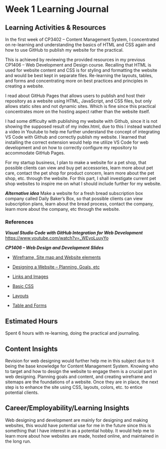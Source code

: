 # Week 1 Learning Journal

## Learning Activities & Resources
In the first week of CP3402 – Content Management System, I concentrated on re-learning and understanding the basics of HTML and CSS again and how to use GitHub to publish my website for the practical.

This is achieved by reviewing the provided resources in my previous CP1406 – Web Development and Design course. Recalling that HTML is used for website content and CSS is for styling and formatting the website and would be best kept in separate files. Re-learning the layouts, tables, and forms and concentrating more on best practices and principles in creating a website.

I read about GitHub Pages that allows users to publish and host their repository as a website using HTML, JavaScript, and CSS files, but only allows static sites and not dynamic sites. Which is fine since this practical concentrates more on the hosting aspect rather than the website itself. 

I had some difficulty with publishing my website with Github, since it is not showing the supposed result of my index.html, due to this I instead watched a video in Youtube to help me further understand the concept of integrating VS Code with Github and correctly publish my website. I learned that installing the correct extension would help me utilize VS Code for web development and on how to correctly configure my repository to accommodate GitHub Pages.

For my startup business, I plan to make a website for a pet shop, that possible clients can view and buy pet accessories, learn more about pet care, contact the pet shop for product concern, learn more about the pet shop, etc. through the website. For this part, I shall investigate current pet shop websites to inspire me on what I should include further for my website.

***Alternative idea*** 
Make a website for a fresh bread subscription box company called Daily Baker’s Box, so that possible clients can view subscription plans, learn about the bread process, contact the company, learn more about the company, etc through the website. 

### References
***Visual Studio Code with GitHub Integration for Web Development***
https://www.youtube.com/watch?v=_WEyoLuuyYo

***CP1406 – Web Design and Development Slides***
- [Wireframe, Site map and Website elements](https://learn.jcu.edu.au/ultra/courses/_169646_1/outline/file/_7134017_1)

- [Designing a Website – Planning, Goals, etc](https://learn.jcu.edu.au/ultra/courses/_169646_1/outline/file/_7134016_1)

- [Links and Images](https://learn.jcu.edu.au/ultra/courses/_169646_1/outline/file/_7134023_1)

- [Basic CSS](https://learn.jcu.edu.au/ultra/courses/_169646_1/outline/file/_7134015_1)

- [Layouts](https://learn.jcu.edu.au/ultra/courses/_169646_1/outline/file/_7134021_1)

- [Table and Forms](https://learn.jcu.edu.au/ultra/courses/_169646_1/outline/file/_7134022_1)


## Estimated Hours
Spent 6 hours with re-learning, doing the practical and journaling.

## Content Insights
Revision for web designing would further help me in this subject due to it being the base knowledge for Content Management System. Knowing who to target and how to design the website to engage them is a crucial part in web designing. Planning goals and content, and creating wireframe and sitemaps are the foundations of a website. Once they are in place, the next step is to enhance the site using CSS, layouts, colors, etc. to entice potential clients.

## Career/Employability/Learning Insights
Web designing and development are mainly for designing and making websites, this would have potential use for me in the future since this is something that I have interest in as a potential hobby. It would help me to learn more about how websites are made, hosted online, and maintained in the long run.